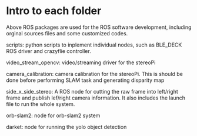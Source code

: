 # Intro to each folder
Above ROS packages are used for the ROS software development, including orginal sources files and some customized codes.

scripts: python scripts to inplement individual nodes, such as BLE_DECK ROS driver and crazyflie controller.

video_stream_opencv: video/streaming driver for the stereoPi

camera_calibration: camera calibration for the stereoPi. This is should be done before performing SLAM task and generating 
                    disparity map

side_x_side_stereo: A ROS node for cutting the raw frame into left/right frame and publish lef/right camera information.
                    It also includes the launch file to run the whole system.

orb-slam2: node for orb-slam2 system

darket: node for running the yolo object detection
